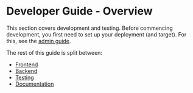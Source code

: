 # Developer Guide - Overview

This section covers development and testing.  Before commencing development, you first need to set up your deployment (and target).  For this, see the [admin guide](/admin-guide/admin-overview).

The rest of this guide is split between:

* [Frontend](/developer-guide/frontend)
* [Backend](/developer-guide/backend)
* [Testing](/developer-guide/testing)
* [Documentation](/developer-guide/documentation)

